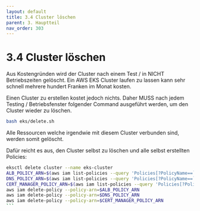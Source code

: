 ```yaml
---
layout: default
title: 3.4 Cluster löschen
parent: 3. Hauptteil
nav_order: 303
---
```


# 3.4 Cluster löschen

Aus Kostengründen wird der Cluster nach einem Test / in NICHT Betriebszeiten gelöscht.
Ein AWS EKS Cluster laufen zu lassen kann sehr schnell mehrere hundert Franken im Monat kosten.

Einen Cluster zu erstellen kostet jedoch nichts. Daher MUSS nach jedem Testing / Betriebsfenster folgender Command ausgeführt werden, um den Cluster wieder zu löschen.

```bash
bash eks/delete.sh
```

Alle Ressourcen welche irgendwie mit diesem Cluster verbunden sind, werden somit gelöscht.

Dafür reicht es aus, den Cluster selbst zu löschen und alle selbst erstellten Policies:

````bash
eksctl delete cluster --name eks-cluster
ALB_POLICY_ARN=$(aws iam list-policies --query 'Policies[?PolicyName==`AWSLoadBalancerControllerIAMPolicy`].Arn' --output text)
DNS_POLICY_ARN=$(aws iam list-policies --query 'Policies[?PolicyName==`AllowExternalDNSUpdatesPolicy`].Arn' --output text)
CERT_MANAGER_POLICY_ARN=$(aws iam list-policies --query 'Policies[?PolicyName==`cert-manager-acme-dns01-route53`].Arn' --output text)
aws iam delete-policy --policy-arn=$ALB_POLICY_ARN
aws iam delete-policy --policy-arn=$DNS_POLICY_ARN
aws iam delete-policy --policy-arn=$CERT_MANAGER_POLICY_ARN
```

